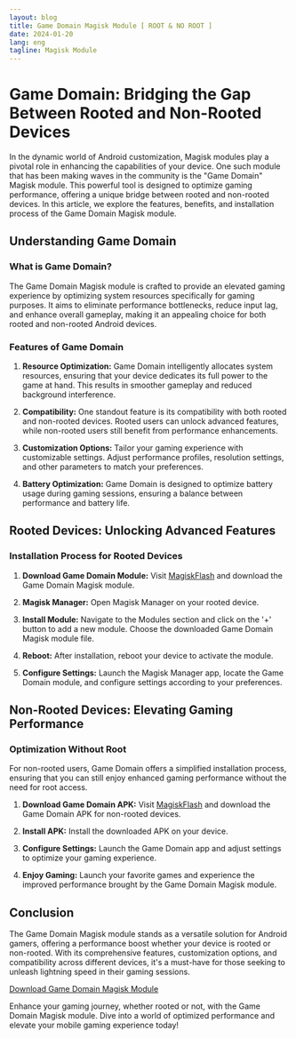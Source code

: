 ```yaml
---
layout: blog
title: Game Domain Magisk Module [ ROOT & NO ROOT ]
date: 2024-01-20
lang: eng
tagline: Magisk Module
---
```


<script async src="https://pagead2.googlesyndication.com/pagead/js/adsbygoogle.js?client=ca-pub-8370893026371321" crossorigin="anonymous"></script>

<script> (adsbygoogle = window.adsbygoogle || []).push({}); </script>

# Game Domain: Bridging the Gap Between Rooted and Non-Rooted Devices

In the dynamic world of Android customization, Magisk modules play a pivotal role in enhancing the capabilities of your device. One such module that has been making waves in the community is the "Game Domain" Magisk module. This powerful tool is designed to optimize gaming performance, offering a unique bridge between rooted and non-rooted devices. In this article, we explore the features, benefits, and installation process of the Game Domain Magisk module.

## Understanding Game Domain

### What is Game Domain?

The Game Domain Magisk module is crafted to provide an elevated gaming experience by optimizing system resources specifically for gaming purposes. It aims to eliminate performance bottlenecks, reduce input lag, and enhance overall gameplay, making it an appealing choice for both rooted and non-rooted Android devices.

### Features of Game Domain

1. **Resource Optimization:**
   Game Domain intelligently allocates system resources, ensuring that your device dedicates its full power to the game at hand. This results in smoother gameplay and reduced background interference.

2. **Compatibility:**
   One standout feature is its compatibility with both rooted and non-rooted devices. Rooted users can unlock advanced features, while non-rooted users still benefit from performance enhancements.

3. **Customization Options:**
   Tailor your gaming experience with customizable settings. Adjust performance profiles, resolution settings, and other parameters to match your preferences.

4. **Battery Optimization:**
   Game Domain is designed to optimize battery usage during gaming sessions, ensuring a balance between performance and battery life.

## Rooted Devices: Unlocking Advanced Features

### Installation Process for Rooted Devices

1. **Download Game Domain Module:**
   Visit [MagiskFlash](https://www.magiskflash.com/2023/10/best-magisk-module-game-domain-for.html) and download the Game Domain Magisk module.

2. **Magisk Manager:**
   Open Magisk Manager on your rooted device.

3. **Install Module:**
   Navigate to the Modules section and click on the '+' button to add a new module. Choose the downloaded Game Domain Magisk module file.

4. **Reboot:**
   After installation, reboot your device to activate the module.

5. **Configure Settings:**
   Launch the Magisk Manager app, locate the Game Domain module, and configure settings according to your preferences.

## Non-Rooted Devices: Elevating Gaming Performance

### Optimization Without Root

For non-rooted users, Game Domain offers a simplified installation process, ensuring that you can still enjoy enhanced gaming performance without the need for root access.

1. **Download Game Domain APK:**
   Visit [MagiskFlash](https://www.magiskflash.com/2023/10/best-magisk-module-game-domain-for.html) and download the Game Domain APK for non-rooted devices.

2. **Install APK:**
   Install the downloaded APK on your device.

3. **Configure Settings:**
   Launch the Game Domain app and adjust settings to optimize your gaming experience.

4. **Enjoy Gaming:**
   Launch your favorite games and experience the improved performance brought by the Game Domain Magisk module.

## Conclusion

The Game Domain Magisk module stands as a versatile solution for Android gamers, offering a performance boost whether your device is rooted or non-rooted. With its comprehensive features, customization options, and compatibility across different devices, it's a must-have for those seeking to unleash lightning speed in their gaming sessions.

[Download Game Domain Magisk Module](https://www.magiskflash.com/2023/10/best-magisk-module-game-domain-for.html)

Enhance your gaming journey, whether rooted or not, with the Game Domain Magisk module. Dive into a world of optimized performance and elevate your mobile gaming experience today!
